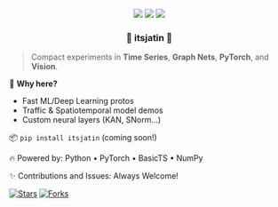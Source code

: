 <p align="center">
  <img src="https://img.shields.io/badge/Machine%20Learning-blue?style=for-the-badge">
  <img src="https://img.shields.io/badge/Deep%20Learning-pink?style=for-the-badge">
  <img src="https://img.shields.io/badge/Traffic%20Prediction-yellowgreen?style=for-the-badge">
</p>

<h3 align="center">🚦 itsjatin 🚀</h3>

> Compact experiments in <b>Time Series</b>, <b>Graph Nets</b>, <b>PyTorch</b>, and <b>Vision</b>.

🌈 **Why here?**
- Fast ML/Deep Learning protos
- Traffic & Spatiotemporal model demos
- Custom neural layers (KAN, SNorm...)

📦 `pip install itsjatin` (coming soon!)

🔥 Powered by: Python • PyTorch • BasicTS • NumPy

✨ Contributions and Issues: Always Welcome!

[![Stars](https://img.shields.io/github/stars/Jatin-Sharma-11/itsjatin?style=social)]()
[![Forks](https://img.shields.io/github/forks/Jatin-Sharma-11/itsjatin?style=social)]()


